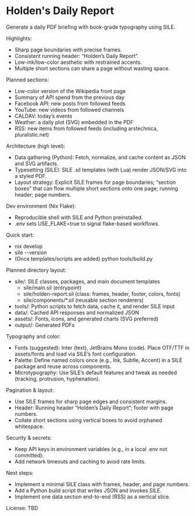 # Holden's Daily Report

Generate a daily PDF briefing with book-grade typography using SILE.

Highlights:
- Sharp page boundaries with precise frames.
- Consistent running header: “Holden’s Daily Report”.
- Low-ink/low-color aesthetic with restrained accents.
- Multiple short sections can share a page without wasting space.

Planned sections:
- Low-color version of the Wikipedia front page
- Summary of API spend from the previous day
- Facebook API: new posts from followed feeds
- YouTube: new videos from followed channels
- CALDAV: today’s events
- Weather: a daily plot (SVG) embedded in the PDF
- RSS: new items from followed feeds (including arstechnica, pluralistic.net)

Architecture (high level):
- Data gathering (Python): Fetch, normalize, and cache content as JSON and SVG artifacts.
- Typesetting (SILE): SILE .sil templates (with Lua) render JSON/SVG into a styled PDF.
- Layout strategy: Explicit SILE frames for page boundaries; “section boxes” that can flow multiple short sections onto one page; running header; page numbers.

Dev environment (Nix Flake):
- Reproducible shell with SILE and Python preinstalled.
- .env sets USE_FLAKE=true to signal flake-based workflows.

Quick start:
- nix develop
- sile --version
- (Once templates/scripts are added) python tools/build.py

Planned directory layout:
- sile/: SILE classes, packages, and main document templates
  - sile/main.sil (entrypoint)
  - sile/holden-report.sil (class: frames, header, footer, colors, fonts)
  - sile/components/*.sil (reusable section renderers)
- tools/: Python scripts to fetch data, cache it, and render SILE input
- data/: Cached API responses and normalized JSON
- assets/: Fonts, icons, and generated charts (SVG preferred)
- output/: Generated PDFs

Typography and color:
- Fonts (suggested): Inter (text), JetBrains Mono (code). Place OTF/TTF in assets/fonts and load via SILE’s font configuration.
- Palette: Define named colors once (e.g., Ink, Subtle, Accent) in a SILE package and reuse across components.
- Microtypography: Use SILE’s default features and tweak as needed (tracking, protrusion, hyphenation).

Pagination & layout:
- Use SILE frames for sharp page edges and consistent margins.
- Header: Running header “Holden’s Daily Report”; footer with page numbers.
- Collate short sections using vertical boxes to avoid orphaned whitespace.

Security & secrets:
- Keep API keys in environment variables (e.g., in a local .env not committed).
- Add network timeouts and caching to avoid rate limits.

Next steps:
- Implement a minimal SILE class with frames, header, and page numbers.
- Add a Python build script that writes JSON and invokes SILE.
- Implement one data section end-to-end (RSS) as a vertical slice.

License: TBD
